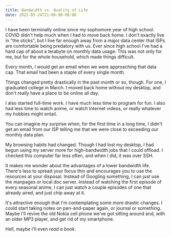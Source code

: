 ```yaml
---
title: Bandwidth vs. Quality of Life
date: 2022-05-24T21:00:00-08:00
---
```


I have been terminally online since my sophomore year of high school. COVID didn't help much when I had to move back home. I don't exactly live in "the sticks", but I live far enough away from a major data center that ISPs are comfortable being predatory with us. Ever since high school I've had a hard cap of about a terabyte on monthly data usage. This was not only for me, but for the whole household, which made things difficult.

Every month, I would get an email when we were approaching that data cap. That email had been a staple of every single month.

Things changed pretty drastically in the past month or so, though. For one, I graduated college in March. I moved back home without my desktop, and don't really have a place to be online all day.

I also started full-time work. I have much less time to program for fun. I also had less time to watch anime, or watch Internet videos, or really whatever my hobbies might entail.

You can imagine my surprise when, for the first time in a long time, I didn't get an email from our ISP telling me that we were close to exceeding our monthly data plan.

My browsing habits had changed. Though I had lost my desktop, I had begun using my server more for high-bandwidth jobs that I could offload. I checked this computer far less often, and when I did, it was over SSH.

It makes me wonder about the advantages of a lower bandwidth life. There's less to spread your focus thin and encourages you to use the resources at your disposal. Instead of Googling something, I can just use the manpages or local doc server. Instead of watching the first episode of every seasonal anime, I can just watch a couple episodes of one that already aired, and just chip away at it.

It's attractive enough that I'm contemplating some more drastic changes. I could start taking notes on pen-and-paper again, or journal or something. Maybe I'll revive the old Nokia cell phone we've got sitting around and, with an older MP3 player, and get rid of my smartphone.

Hell, maybe I'll even *read a book*.
